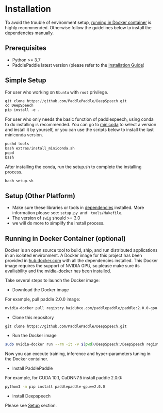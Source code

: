 # Installation

To avoid the trouble of environment setup, [running in Docker container](#running-in-docker-container) is highly recommended. Otherwise follow the guidelines below to install the dependencies manually.

## Prerequisites
- Python >= 3.7
- PaddlePaddle latest version (please refer to the [Installation Guide](https://www.paddlepaddle.org.cn/documentation/docs/en/beginners_guide/index_en.html))

## Simple Setup

For user who working on `Ubuntu` with `root`  privilege.

```python
git clone https://github.com/PaddlePaddle/DeepSpeech.git
cd DeepSpeech
pip install -e .
```

For user who only needs the basic function of paddlespeech, using conda to do installing is recommended.
You can go to [minicoda](https://docs.conda.io/en/latest/miniconda.html) to select a version and install it by yourself, or you can use the scripts below to install the last miniconda version.

```python
pushd tools
bash extras/install_miniconda.sh
popd
bash
```

After installing the conda, run the setup.sh to complete the installing process.
```python
bash setup.sh
```


## Setup (Other Platform)

- Make sure these libraries or tools in [dependencies](./dependencies.md) installed. More information please see: `setup.py `and ` tools/Makefile`.
- The version of `swig` should >= 3.0
- we will do more to simplify the install process.

## Running in Docker Container (optional)

Docker is an open source tool to build, ship, and run distributed applications in an isolated environment. A Docker image for this project has been provided in [hub.docker.com](https://hub.docker.com) with all the dependencies installed. This Docker image requires the support of NVIDIA GPU, so please make sure its availiability and the [nvidia-docker](https://github.com/NVIDIA/nvidia-docker) has been installed.

Take several steps to launch the Docker image:

- Download the Docker image

For example, pull paddle 2.0.0 image:

```bash
nvidia-docker pull registry.baidubce.com/paddlepaddle/paddle:2.0.0-gpu-cuda10.1-cudnn7
```

- Clone this repository

```
git clone https://github.com/PaddlePaddle/DeepSpeech.git
```

- Run the Docker image

```bash
sudo nvidia-docker run --rm -it -v $(pwd)/DeepSpeech:/DeepSpeech registry.baidubce.com/paddlepaddle/paddle:2.0.0-gpu-cuda10.1-cudnn7 /bin/bash
```

Now you can execute training, inference and hyper-parameters tuning in the Docker container.


- Install PaddlePaddle

For example, for CUDA 10.1, CuDNN7.5 install paddle 2.0.0:

```bash
python3 -m pip install paddlepaddle-gpu==2.0.0
```

- Install Deepspeech

Please see [Setup](#setup)  section.
